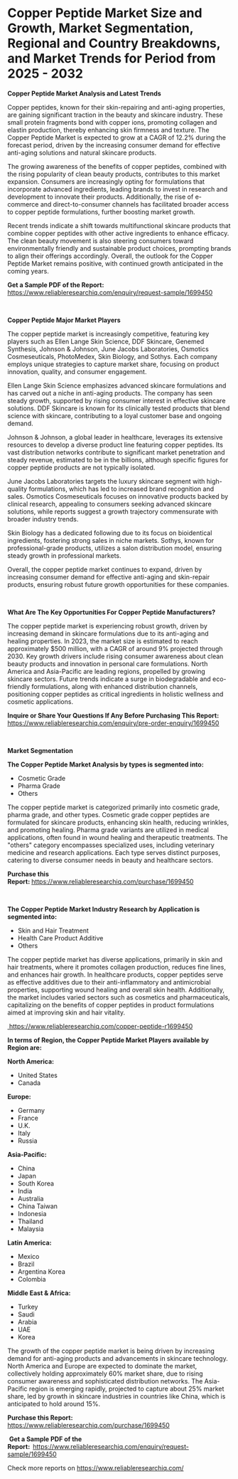 <p><h1>Copper Peptide Market Size and Growth, Market Segmentation, Regional and Country Breakdowns, and Market Trends for Period from 2025 -  2032</h1></p><p><strong>Copper Peptide Market Analysis and Latest Trends</strong></p>
<p><p>Copper peptides, known for their skin-repairing and anti-aging properties, are gaining significant traction in the beauty and skincare industry. These small protein fragments bond with copper ions, promoting collagen and elastin production, thereby enhancing skin firmness and texture. The Copper Peptide Market is expected to grow at a CAGR of 12.2% during the forecast period, driven by the increasing consumer demand for effective anti-aging solutions and natural skincare products.</p><p>The growing awareness of the benefits of copper peptides, combined with the rising popularity of clean beauty products, contributes to this market expansion. Consumers are increasingly opting for formulations that incorporate advanced ingredients, leading brands to invest in research and development to innovate their products. Additionally, the rise of e-commerce and direct-to-consumer channels has facilitated broader access to copper peptide formulations, further boosting market growth.</p><p>Recent trends indicate a shift towards multifunctional skincare products that combine copper peptides with other active ingredients to enhance efficacy. The clean beauty movement is also steering consumers toward environmentally friendly and sustainable product choices, prompting brands to align their offerings accordingly. Overall, the outlook for the Copper Peptide Market remains positive, with continued growth anticipated in the coming years.</p></p>
<p><strong>Get a Sample PDF of the Report:&nbsp;</strong> <a href="https://www.reliableresearchiq.com/enquiry/request-sample/1699450?utm_campaign=104&utm_medium=2&utm_source=Github&utm_content=ia&utm_term=09012025&utm_id=copper-peptide">https://www.reliableresearchiq.com/enquiry/request-sample/1699450</a></p>
<p>&nbsp;</p>
<p><strong>Copper Peptide Major Market Players</strong></p>
<p><p>The copper peptide market is increasingly competitive, featuring key players such as Ellen Lange Skin Science, DDF Skincare, Genemed Synthesis, Johnson & Johnson, June Jacobs Laboratories, Osmotics Cosmeseuticals, PhotoMedex, Skin Biology, and Sothys. Each company employs unique strategies to capture market share, focusing on product innovation, quality, and consumer engagement.</p><p>Ellen Lange Skin Science emphasizes advanced skincare formulations and has carved out a niche in anti-aging products. The company has seen steady growth, supported by rising consumer interest in effective skincare solutions. DDF Skincare is known for its clinically tested products that blend science with skincare, contributing to a loyal customer base and ongoing demand.</p><p>Johnson & Johnson, a global leader in healthcare, leverages its extensive resources to develop a diverse product line featuring copper peptides. Its vast distribution networks contribute to significant market penetration and steady revenue, estimated to be in the billions, although specific figures for copper peptide products are not typically isolated.</p><p>June Jacobs Laboratories targets the luxury skincare segment with high-quality formulations, which has led to increased brand recognition and sales. Osmotics Cosmeseuticals focuses on innovative products backed by clinical research, appealing to consumers seeking advanced skincare solutions, while reports suggest a growth trajectory commensurate with broader industry trends.</p><p>Skin Biology has a dedicated following due to its focus on bioidentical ingredients, fostering strong sales in niche markets. Sothys, known for professional-grade products, utilizes a salon distribution model, ensuring steady growth in professional markets.</p><p>Overall, the copper peptide market continues to expand, driven by increasing consumer demand for effective anti-aging and skin-repair products, ensuring robust future growth opportunities for these companies.</p></p>
<p>&nbsp;</p>
<p><strong>What Are The Key Opportunities For Copper Peptide Manufacturers?</strong></p>
<p><p>The copper peptide market is experiencing robust growth, driven by increasing demand in skincare formulations due to its anti-aging and healing properties. In 2023, the market size is estimated to reach approximately $500 million, with a CAGR of around 9% projected through 2030. Key growth drivers include rising consumer awareness about clean beauty products and innovation in personal care formulations. North America and Asia-Pacific are leading regions, propelled by growing skincare sectors. Future trends indicate a surge in biodegradable and eco-friendly formulations, along with enhanced distribution channels, positioning copper peptides as critical ingredients in holistic wellness and cosmetic applications.</p></p>
<p><strong>Inquire or Share Your Questions If Any Before Purchasing This Report:</strong> <a href="https://www.reliableresearchiq.com/enquiry/pre-order-enquiry/1699450?utm_campaign=104&utm_medium=2&utm_source=Github&utm_content=ia&utm_term=09012025&utm_id=copper-peptide">https://www.reliableresearchiq.com/enquiry/pre-order-enquiry/1699450</a></p>
<p>&nbsp;</p>
<p><strong>Market Segmentation</strong></p>
<p><strong>The Copper Peptide Market Analysis by types is segmented into:</strong></p>
<p><ul><li>Cosmetic Grade</li><li>Pharma Grade</li><li>Others</li></ul></p>
<p><p>The copper peptide market is categorized primarily into cosmetic grade, pharma grade, and other types. Cosmetic grade copper peptides are formulated for skincare products, enhancing skin health, reducing wrinkles, and promoting healing. Pharma grade variants are utilized in medical applications, often found in wound healing and therapeutic treatments. The "others" category encompasses specialized uses, including veterinary medicine and research applications. Each type serves distinct purposes, catering to diverse consumer needs in beauty and healthcare sectors.</p></p>
<p><strong>Purchase this Report:&nbsp;</strong><a href="https://www.reliableresearchiq.com/purchase/1699450?utm_campaign=104&utm_medium=2&utm_source=Github&utm_content=ia&utm_term=09012025&utm_id=copper-peptide">https://www.reliableresearchiq.com/purchase/1699450</a></p>
<p>&nbsp;</p>
<p><strong>The Copper Peptide Market Industry Research by Application is segmented into:</strong></p>
<p><ul><li>Skin and Hair Treatment</li><li>Health Care Product Additive</li><li>Others</li></ul></p>
<p><p>The copper peptide market has diverse applications, primarily in skin and hair treatments, where it promotes collagen production, reduces fine lines, and enhances hair growth. In healthcare products, copper peptides serve as effective additives due to their anti-inflammatory and antimicrobial properties, supporting wound healing and overall skin health. Additionally, the market includes varied sectors such as cosmetics and pharmaceuticals, capitalizing on the benefits of copper peptides in product formulations aimed at improving skin and hair vitality.</p></p>
<p><a href="https://www.reliableresearchiq.com/copper-peptide-r1699450?utm_campaign=104&utm_medium=2&utm_source=Github&utm_content=ia&utm_term=09012025&utm_id=copper-peptide">&nbsp;https://www.reliableresearchiq.com/copper-peptide-r1699450</a></p>
<p><strong>In terms of Region, the Copper Peptide Market Players available by Region are:</strong></p>
<p>
    <p> <strong> North America: </strong>
        <ul>
            <li>United States</li>
            <li>Canada</li>
        </ul>
        </p> 
    <p> <strong> Europe: </strong>
        <ul>
            <li>Germany</li>
            <li>France</li>
            <li>U.K.</li>
            <li>Italy</li>
            <li>Russia</li>
        </ul>
        </p> 
    <p> <strong> Asia-Pacific: </strong>
        <ul>
            <li>China</li>
            <li>Japan</li>
            <li>South Korea</li>
            <li>India</li>
            <li>Australia</li>
            <li>China Taiwan</li>
            <li>Indonesia</li>
            <li>Thailand</li>
            <li>Malaysia</li>
        </ul>
        </p> 
    <p> <strong> Latin America: </strong>
        <ul>
            <li>Mexico</li>
            <li>Brazil</li>
            <li>Argentina Korea</li>
            <li>Colombia</li>
        </ul>
        </p> 
    <p> <strong> Middle East & Africa: </strong>
        <ul>
            <li>Turkey</li>
            <li>Saudi</li>
            <li>Arabia</li>
            <li>UAE</li>
            <li>Korea</li>
        </ul>
    </p>
    </p>
<p><p>The growth of the copper peptide market is being driven by increasing demand for anti-aging products and advancements in skincare technology. North America and Europe are expected to dominate the market, collectively holding approximately 60% market share, due to rising consumer awareness and sophisticated distribution networks. The Asia-Pacific region is emerging rapidly, projected to capture about 25% market share, led by growth in skincare industries in countries like China, which is anticipated to hold around 15%.</p></p>
<p><strong>Purchase this Report: </strong><a href="https://www.reliableresearchiq.com/purchase/1699450?utm_campaign=104&utm_medium=2&utm_source=Github&utm_content=ia&utm_term=09012025&utm_id=copper-peptide">https://www.reliableresearchiq.com/purchase/1699450</a></p>
<p>&nbsp;<strong>Get a Sample PDF of the Report:&nbsp;&nbsp;</strong><a href="https://www.reliableresearchiq.com/enquiry/request-sample/1699450?utm_campaign=104&utm_medium=2&utm_source=Github&utm_content=ia&utm_term=09012025&utm_id=copper-peptide">https://www.reliableresearchiq.com/enquiry/request-sample/1699450</a></p>
<p><strong></strong></p>
<p>Check more reports on <a href="https://www.reliableresearchiq.com/?utm_campaign=104&utm_medium=2&utm_source=Github&utm_content=ia&utm_term=09012025&utm_id=copper-peptide">https://www.reliableresearchiq.com/</a></p>